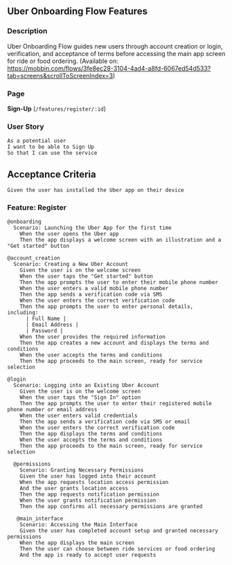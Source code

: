 
## Uber Onboarding Flow Features

### Description

Uber Onboarding Flow guides new users through account creation or login, verification, and 
acceptance of terms before accessing the main app screen for ride or food ordering.
(Available on: https://mobbin.com/flows/3fe8ec28-3104-4ad4-a8fd-6067ed54d533?tab=screens&scrollToScreenIndex=3)

### Page

**Sign-Up** (`/features/register/:id`)

### User Story
```
As a potential user
I want to be able to Sign Up  
So that I can use the service
```

## Acceptance Criteria

```
Given the user has installed the Uber app on their device
```

### Feature: Register

```
@onboarding
  Scenario: Launching the Uber App for the first time
    When the user opens the Uber app
    Then the app displays a welcome screen with an illustration and a "Get started" button

@account_creation
  Scenario: Creating a New Uber Account
    Given the user is on the welcome screen
    When the user taps the "Get started" button
    Then the app prompts the user to enter their mobile phone number
    When the user enters a valid mobile phone number
    Then the app sends a verification code via SMS
    When the user enters the correct verification code
    Then the app prompts the user to enter personal details, including:
      | Full Name |
      | Email Address |
      | Password |
    When the user provides the required information
    Then the app creates a new account and displays the terms and conditions
    When the user accepts the terms and conditions
    Then the app proceeds to the main screen, ready for service selection

@login
  Scenario: Logging into an Existing Uber Account
    Given the user is on the welcome screen
    When the user taps the "Sign In" option
    Then the app prompts the user to enter their registered mobile phone number or email address
    When the user enters valid credentials
    Then the app sends a verification code via SMS or email
    When the user enters the correct verification code
    Then the app displays the terms and conditions
    When the user accepts the terms and conditions
    Then the app proceeds to the main screen, ready for service selection

  @permissions
    Scenario: Granting Necessary Permissions
    Given the user has logged into their account
    When the app requests location access permission
    And the user grants location access
    Then the app requests notification permission
    When the user grants notification permission
    Then the app confirms all necessary permissions are granted

   @main_interface
    Scenario: Accessing the Main Interface
    Given the user has completed account setup and granted necessary permissions
    When the app displays the main screen
    Then the user can choose between ride services or food ordering
    And the app is ready to accept user requests
```

